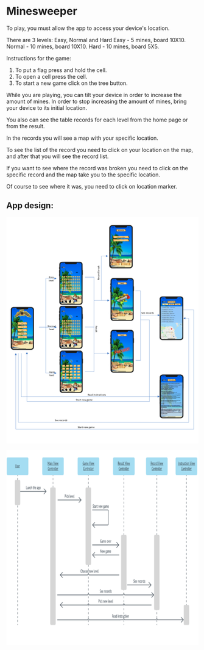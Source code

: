 # Minesweeper


To play, you must allow the app to access your device's location.

There are 3 levels: Easy, Normal and Hard
Easy - 5 mines, board 10X10. 
Normal - 10 mines, board 10X10.
Hard - 10 mines, board 5X5.

Instructions for the game:
1. To put a flag press and hold the cell.
2. To open a cell press the cell.
3. To start a new game click on the tree button.

While you are playing, you can tilt your device in order to increase the amount of mines.
In order to stop increasing the amount of mines, bring your device to its initial location.

You also can see the table records for each level from the home page or from the result.

In the records you will see a map with your specific location.

To see the list of the record you need to click on your location on the map, and after that you will see the record list.

If you want to see where the record was broken you need to click on the specific record and the map take you to the specific location.

Of course to see where it was, you need to click on location marker.

## App design:

![Alt Text](https://github.com/HadarPur/MinesweeperIOS/blob/master/wirfarme.png)


![Alt Text](https://github.com/HadarPur/MinesweeperIOS/blob/master/diagram.png)
